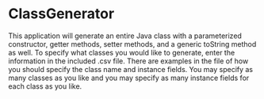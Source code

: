 # ClassGenerator
This application will generate an entire Java class with a parameterized constructor, getter methods, setter methods, and a generic toString method as well. 
To specify what classes you would like to generate, enter the information in the included .csv file. There are examples in the file of how you should specify
the class name and instance fields. You may specify as many classes as you like and you may specify as many instance fields for each class as you like.
